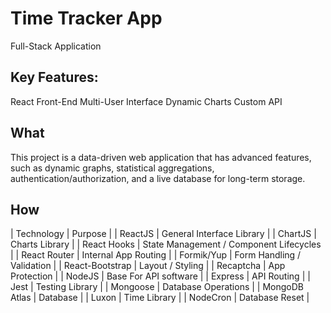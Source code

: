 # Time Tracker App

Full-Stack Application

## Key Features:

React Front-End
Multi-User Interface
Dynamic Charts
Custom API

## What

This project is a data-driven web application that has advanced features, such as dynamic graphs, statistical aggregations, authentication/authorization, and a live database for long-term storage.

## How

| Technology      | Purpose                                 |
| ReactJS         | General Interface Library               |
| ChartJS         | Charts Library                          |
| React Hooks     | State Management / Component Lifecycles |
| React Router    | Internal App Routing                    |
| Formik/Yup      | Form Handling / Validation              |
| React-Bootstrap | Layout / Styling                        |
| Recaptcha       | App Protection                          |
| NodeJS          | Base For API software                   |
| Express         | API Routing                             |
| Jest            | Testing Library                         |
| Mongoose        | Database Operations                     |
| MongoDB Atlas   | Database                                |
| Luxon           | Time Library                            |
| NodeCron        | Database Reset                          |
